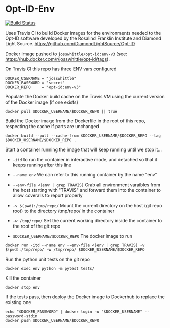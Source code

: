 # Opt-ID-Env

[![Build Status](https://travis-ci.com/JossWhittle/Opt-ID-Env.svg?branch=main)](https://travis-ci.com/JossWhittle/Opt-ID-Env)

Uses Travis CI to build Docker images for the environments needed to the Opt-ID software developed by the Rosalind Franklin Institute and Diamond Light Source. https://github.com/DiamondLightSource/Opt-ID

Docker image pushed to `josswhittle/opt-id:env-v3` (see: https://hub.docker.com/r/josswhittle/opt-id/tags).

On Travis CI this repo has three ENV vars configured

``` 
DOCKER_USERNAME = "josswhittle"
DOCKER_PASSWORD = "secret"
DOCKER_REPO     = "opt-id:env-v3"
```

Populate the Docker build cache on the Travis VM using the current version of the Docker image (if one exists)

```
docker pull $DOCKER_USERNAME/$DOCKER_REPO || true
```

Build the Docker image from the Dockerfile in the root of this repo, respecting the cache if parts are unchanged

```
docker build --pull --cache-from $DOCKER_USERNAME/$DOCKER_REPO --tag $DOCKER_USERNAME/$DOCKER_REPO .
```

Start a container running the image that will keep running until we stop it...

  - `-itd` 
 	to run the container in interactive mode, and detached so that it keeps running after this line

  - `--name env` 
 	We can refer to this running container by the name "env"

  - `--env-file <(env | grep TRAVIS)`
	Grab all environment varaibles from the host starting with "TRAVIS" and forward them into the container to allow coveralls to report properly

  - `-v $(pwd):/tmp/repo/`
	Mount the current directory on the host (git repo root) to the directory /tmp/repo/ in the container
 
  - `-w /tmp/repo/`
 	Set the current working directory inside the container to the root of the git repo

  - `$DOCKER_USERNAME/$DOCKER_REPO`
	The docker image to run

```
docker run -itd --name env --env-file <(env | grep TRAVIS) -v $(pwd):/tmp/repo/ -w /tmp/repo/ $DOCKER_USERNAME/$DOCKER_REPO 
```

Run the python unit tests on the git repo

```
docker exec env python -m pytest tests/
```

Kill the container

```
docker stop env
```

If the tests pass, then deploy the Docker image to Dockerhub to replace the existing one

```
echo "$DOCKER_PASSWORD" | docker login -u "$DOCKER_USERNAME" --password-stdin
docker push $DOCKER_USERNAME/$DOCKER_REPO
```
